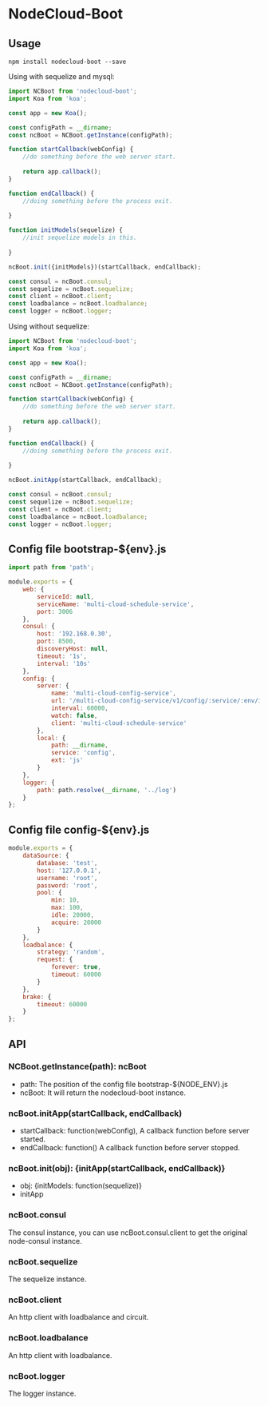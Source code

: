 # NodeCloud-Boot

## Usage

```
npm install nodecloud-boot --save
```

Using with sequelize and mysql:

```javascript
import NCBoot from 'nodecloud-boot';
import Koa from 'koa';

const app = new Koa();

const configPath = __dirname;
const ncBoot = NCBoot.getInstance(configPath);

function startCallback(webConfig) {
    //do something before the web server start.
    
    return app.callback();
}

function endCallback() {
    //doing something before the process exit.
    
}

function initModels(sequelize) {
    //init sequelize models in this.
    
}

ncBoot.init({initModels})(startCallback, endCallback);

const consul = ncBoot.consul;
const sequelize = ncBoot.sequelize;
const client = ncBoot.client;
const loadbalance = ncBoot.loadbalance;
const logger = ncBoot.logger;
```

Using without sequelize:
```javascript
import NCBoot from 'nodecloud-boot';
import Koa from 'koa';

const app = new Koa();

const configPath = __dirname;
const ncBoot = NCBoot.getInstance(configPath);

function startCallback(webConfig) {
    //do something before the web server start.
    
    return app.callback();
}

function endCallback() {
    //doing something before the process exit.
    
}

ncBoot.initApp(startCallback, endCallback);

const consul = ncBoot.consul;
const sequelize = ncBoot.sequelize;
const client = ncBoot.client;
const loadbalance = ncBoot.loadbalance;
const logger = ncBoot.logger;
```

## Config file bootstrap-${env}.js

```javascript
import path from 'path';

module.exports = {
    web: {
        serviceId: null,
        serviceName: 'multi-cloud-schedule-service',
        port: 3006
    },
    consul: {
        host: '192.168.0.30',
        port: 8500,
        discoveryHost: null,
        timeout: '1s',
        interval: '10s'
    },
    config: {
        server: {
            name: 'multi-cloud-config-service',
            url: '/multi-cloud-config-service/v1/config/:service/:env/inner',
            interval: 60000,
            watch: false,
            client: 'multi-cloud-schedule-service'
        },
        local: {
            path: __dirname,
            service: 'config',
            ext: 'js'
        }
    },
    logger: {
        path: path.resolve(__dirname, '../log')
    }
};
```

## Config file config-${env}.js

```javascript
module.exports = {
    dataSource: {
        database: 'test',
        host: '127.0.0.1',
        username: 'root',
        password: 'root',
        pool: {
            min: 10,
            max: 100,
            idle: 20000,
            acquire: 20000
        }
    },
    loadbalance: {
        strategy: 'random',
        request: {
            forever: true,
            timeout: 60000
        }
    },
    brake: {
        timeout: 60000
    }
};
```

## API

### NCBoot.getInstance(path): ncBoot

* path: The position of the config file bootstrap-${NODE_ENV}.js
* ncBoot: It will return the nodecloud-boot instance.

### ncBoot.initApp(startCallback, endCallback)

* startCallback: function(webConfig), A callback function before server started.
* endCallback: function() A callback function before server stopped.

### ncBoot.init(obj): {initApp(startCallback, endCallback)}

* obj: {initModels: function(sequelize)}
* initApp

### ncBoot.consul

The consul instance, you can use ncBoot.consul.client to get the original node-consul instance.

### ncBoot.sequelize

The sequelize instance.

### ncBoot.client

An http client with loadbalance and circuit.

### ncBoot.loadbalance

An http client with loadbalance.

### ncBoot.logger

The logger instance.